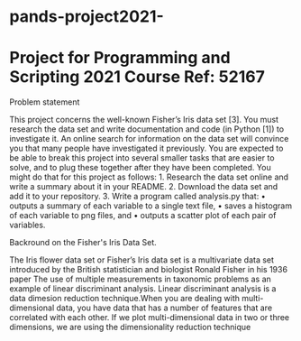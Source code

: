 # pands-project2021-
# Project for Programming and Scripting 2021 Course Ref: 52167

Problem statement   

This project concerns the well-known Fisher’s Iris data set [3]. You must research the data set
and write documentation and code (in Python [1]) to investigate it. An online search for
information on the data set will convince you that many people have investigated it
previously. You are expected to be able to break this project into several smaller tasks that
are easier to solve, and to plug these together after they have been completed.
You might do that for this project as follows:
    1. Research the data set online and write a summary about it in your README.
    2. Download the data set and add it to your repository.
    3. Write a program called analysis.py that:
• outputs a summary of each variable to a single text file,
• saves a histogram of each variable to png files, and
• outputs a scatter plot of each pair of variables. 



Backround on  the Fisher's Iris Data Set.

The Iris flower data set or Fisher’s Iris data set is a multivariate data set introduced by the British statistician and biologist Ronald Fisher in his 1936 paper The use of multiple measurements in taxonomic problems as an example of linear discriminant analysis. Linear discriminant analysis is a data dimesion reduction technique.When you are dealing with multi-dimensional data, you have data that has a number of features that are correlated with each other. If we plot multi-dimensional data in two or three dimensions, we are using the dimensionality reduction technique

